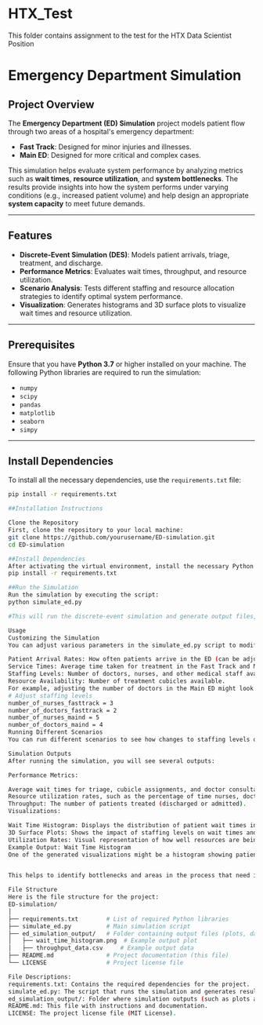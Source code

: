 # HTX_Test
This folder contains assignment to the test for the HTX Data Scientist Position

# Emergency Department Simulation

## Project Overview

The **Emergency Department (ED) Simulation** project models patient flow through two areas of a hospital's emergency department:

- **Fast Track**: Designed for minor injuries and illnesses.
- **Main ED**: Designed for more critical and complex cases.

This simulation helps evaluate system performance by analyzing metrics such as **wait times**, **resource utilization**, and **system bottlenecks**. The results provide insights into how the system performs under varying conditions (e.g., increased patient volume) and help design an appropriate **system capacity** to meet future demands.

---

## Features

- **Discrete-Event Simulation (DES)**: Models patient arrivals, triage, treatment, and discharge.
- **Performance Metrics**: Evaluates wait times, throughput, and resource utilization.
- **Scenario Analysis**: Tests different staffing and resource allocation strategies to identify optimal system performance.
- **Visualization**: Generates histograms and 3D surface plots to visualize wait times and resource utilization.

---

## Prerequisites

Ensure that you have **Python 3.7** or higher installed on your machine. The following Python libraries are required to run the simulation:

- `numpy`
- `scipy`
- `pandas`
- `matplotlib`
- `seaborn`
- `simpy`

---

## Install Dependencies

To install all the necessary dependencies, use the `requirements.txt` file:

```bash
pip install -r requirements.txt

##Installation Instructions

Clone the Repository
First, clone the repository to your local machine:
git clone https://github.com/yourusername/ED-simulation.git
cd ED-simulation

##Install Dependencies
After activating the virtual environment, install the necessary Python libraries by running:
pip install -r requirements.txt

##Run the Simulation
Run the simulation by executing the script:
python simulate_ed.py

#This will run the discrete-event simulation and generate output files, including performance metrics and visualizations.

Usage
Customizing the Simulation
You can adjust various parameters in the simulate_ed.py script to modify how the simulation runs:

Patient Arrival Rates: How often patients arrive in the ED (can be adjusted for both Fast Track and Main ED).
Service Times: Average time taken for treatment in the Fast Track and Main ED.
Staffing Levels: Number of doctors, nurses, and other medical staff available.
Resource Availability: Number of treatment cubicles available.
For example, adjusting the number of doctors in the Main ED might look like this:
# Adjust staffing levels
number_of_nurses_fasttrack = 3
number_of_doctors_fasttrack = 2
number_of_nurses_maind = 5
number_of_doctors_maind = 4
Running Different Scenarios
You can run different scenarios to see how changes to staffing levels or patient volume affect performance. This can help you optimize resource allocation and plan for future demand increases.

Simulation Outputs
After running the simulation, you will see several outputs:

Performance Metrics:

Average wait times for triage, cubicle assignments, and doctor consultations.
Resource utilization rates, such as the percentage of time nurses, doctors, and cubicles are in use.
Throughput: The number of patients treated (discharged or admitted).
Visualizations:

Wait Time Histogram: Displays the distribution of patient wait times in the ED.
3D Surface Plots: Shows the impact of staffing levels on wait times and resource utilization.
Utilization Rates: Visual representation of how well resources are being used.
Example Output: Wait Time Histogram
One of the generated visualizations might be a histogram showing patient wait times. Here is an example (image for illustrative purposes):


This helps to identify bottlenecks and areas in the process that need improvement.

File Structure
Here is the file structure for the project:
ED-simulation/
│
├── requirements.txt        # List of required Python libraries
├── simulate_ed.py          # Main simulation script
├── ed_simulation_output/   # Folder containing output files (plots, data, etc.)
│   ├── wait_time_histogram.png  # Example output plot
│   ├── throughput_data.csv     # Example output data
├── README.md               # Project documentation (this file)
└── LICENSE                 # Project license file

File Descriptions:
requirements.txt: Contains the required dependencies for the project.
simulate_ed.py: The script that runs the simulation and generates results.
ed_simulation_output/: Folder where simulation outputs (such as plots and CSV data files) are stored.
README.md: This file with instructions and documentation.
LICENSE: The project license file (MIT License).
